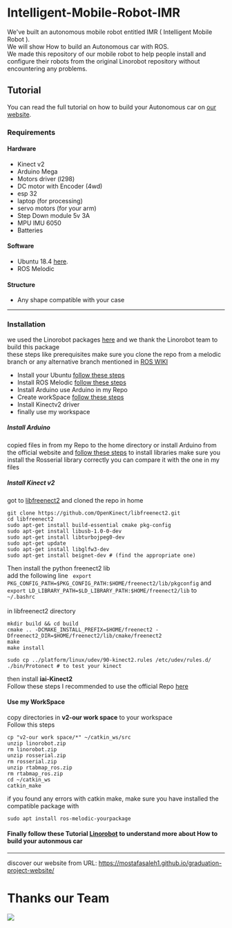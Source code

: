 # Intelligent-Mobile-Robot-IMR
We've built an autonomous mobile robot entitled IMR ( Intelligent Mobile Robot ). <br>
We will show How to build an Autonomous car with ROS. <br>
We made this repository of our mobile robot to help people install and configure their robots from the original Linorobot repository without encountering any problems.
## Tutorial
You can read the full tutorial on how to build your Autonomous car on [our website](https://mostafasaleh1.github.io/graduation-project-website/).
### Requirements
#### Hardware
- Kinect v2
- Arduino Mega
- Motors driver (l298)
- DC motor with Encoder (4wd)
- esp 32 
- laptop (for processing)
- servo motors (for your arm)
- Step Down module 5v 3A
- MPU IMU 6050
- Batteries
####  Software 
- Ubuntu 18.4 [here](http://releases.ubuntu.com/18.04/ubuntu-18.04.6-desktop-amd64.iso).
- ROS Melodic
#### Structure
- Any shape compatible with your case 
<hr> 

### Installation 
we used the Linorobot packages [here](https://linorobot.org/) and we thank the Linorobot team to build this package <br>
these steps like prerequisites 
make sure you clone the repo from a melodic branch or any alternative branch mentioned in [ROS WIKI](http://wiki.ros.org/Documentation) 
- Install your Ubuntu [follow these steps](https://ubuntu.com/tutorials/install-ubuntu-desktop#1-overview)
- Install ROS Melodic [follow these steps](http://wiki.ros.org/melodic/Installation/Ubuntu)
- Install Arduino use Arduino in my Repo
- Create workSpace [follow these steps](http://wiki.ros.org/catkin/Tutorials/create_a_workspace)
- Install Kinectv2 driver
- finally use my workspace 
##### Install Arduino 
copied files in from my Repo to the home directory or install Arduino from the official website and [follow these steps](http://wiki.ros.org/rosserial_arduino/Tutorials/Arduino%20IDE%20Setup) to install libraries make sure you install the Rosserial library correctly you can compare it with the one in my files 
##### Install Kinect v2
got to [libfreenect2](https://github.com/OpenKinect/libfreenect2.git) and cloned the repo in home
```
git clone https://github.com/OpenKinect/libfreenect2.git
cd libfreenect2
sudo apt-get install build-essential cmake pkg-config
sudo apt-get install libusb-1.0-0-dev
sudo apt-get install libturbojpeg0-dev
sudo apt-get update
sudo apt-get install libglfw3-dev
sudo apt-get install beignet-dev # (find the appropriate one)
```
Then install the python freenect2 lib <br>
add the following line ``` export PKG_CONFIG_PATH=$PKG_CONFIG_PATH:$HOME/freenect2/lib/pkgconfig``` and ```export LD_LIBRARY_PATH=$LD_LIBRARY_PATH:$HOME/freenect2/lib``` to ```~/.bashrc``` <br>
<br>
in libfreenect2 directory
```
mkdir build && cd build
cmake .. -DCMAKE_INSTALL_PREFIX=$HOME/freenect2 -Dfreenect2_DIR=$HOME/freenect2/lib/cmake/freenect2
make
make install

sudo cp ../platform/linux/udev/90-kinect2.rules /etc/udev/rules.d/
./bin/Protonect # to test your kinect
```
then install <strong> iai-Kinect2</strong><br>
Follow these steps I recommended to use the official Repo [here](https://github.com/code-iai/iai_kinect2/tree/master) <br>
#### Use my WorkSpace
copy directories in <strong>v2-our work space</strong> to your workspace <br>
Follow this steps
```
cp "v2-our work space/*" ~/catkin_ws/src
unzip linorobot.zip
rm linorobot.zip
unzip rosserial.zip
rm rosserial.zip
unzip rtabmap_ros.zip
rm rtabmap_ros.zip
cd ~/catkin_ws
catkin_make
```
if you found any errors with catkin make, make sure you have installed the compatible package with
```
sudo apt install ros-melodic-yourpackage
```
#### Finally follow these Tutorial [Linorobot](https://github.com/linorobot/linorobot/wiki) to understand more about How to build your autonmous car 
<hr> 

discover our website from URL: https://mostafasaleh1.github.io/graduation-project-website/

# Thanks our Team
<img src="https://github.com/0xDigimon/Intelligent-Mobile-Robot-IMR/blob/main/Photos/DSC_1875.JPG">

